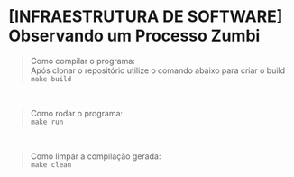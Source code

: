 # [INFRAESTRUTURA DE SOFTWARE] Observando um Processo Zumbi

> Como compilar o programa:<br>
Após clonar o repositório utilize o comando abaixo para criar o build<br>
`make build`

<br>

> Como rodar o programa: <br>
`make run`

<br>

> Como limpar a compilação gerada: <br>
`make clean`
